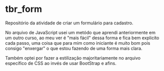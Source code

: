 # tbr_form
Repositório da atividade de criar um formulário para cadastro.

No arquivo de JavaScript usei um metódo que aprendi anteriormente em um outro curso, ao meu ver é "mais fácil" dessa forma e fica bem explicíto cada passo, uma coisa que para mim como iniciante é muito bom pois consigo "enxergar" o que estou fazendo de uma forma mais clara.

Também optei por fazer a estilização majoritariamente no arquivo específico de CSS ao invés de usar BootStrap e afins.
